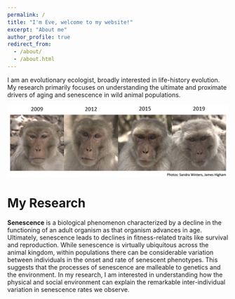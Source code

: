 ```yaml
---
permalink: /
title: "I'm Eve, welcome to my website!"
excerpt: "About me"
author_profile: true
redirect_from: 
  - /about/
  - /about.html
---
```


I am an evolutionary ecologist, broadly interested in life-history evolution. My research primarily focuses on understanding the ultimate and proximate drivers of aging and senescence in wild animal populations. 

![Cayo Santiago](/images/monkey-aging.png)
# My Research
**Senescence** is a biological phenomenon characterized by a decline in the functioning of an adult organism as that organism advances in age. Ultimately, senescence leads to declines in fitness-related traits like survival and reproduction. While senescence is virtually ubiquitous across the animal kingdom, within populations there can be considerable variation between individuals in the onset and rate of senescent phenotypes. This suggests that the processes of senescence are malleable to genetics and the environment. In my research, I am interested in understanding how the physical and social environment can explain the remarkable inter-individual variation in senescence rates we observe.